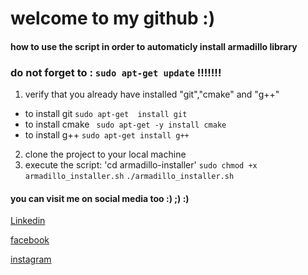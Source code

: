 # welcome to my github :)

#### how to use the script in order to automaticly install armadillo library


### do not forget to : `sudo apt-get update` !!!!!!!

1. verify that you already have installed "git","cmake" and "g++"
* to install git `sudo apt-get  install git`
* to install cmake ` sudo apt-get -y install cmake`
* to install g++  `sudo apt-get install g++`
2. clone the project to your local machine
4. execute the script: 
'cd armadillo-installer' 
`sudo chmod +x armadillo_installer.sh` 
`./armadillo_installer.sh`

#### you can visit me on social media too :) ;) :)
[Linkedin](https://www.linkedin.com/in/assabbane-mehdi/)

[facebook](https://www.facebook.com/mhido.art/)

[instagram](https://www.instagram.com/mhidoart/?hl=fr)

